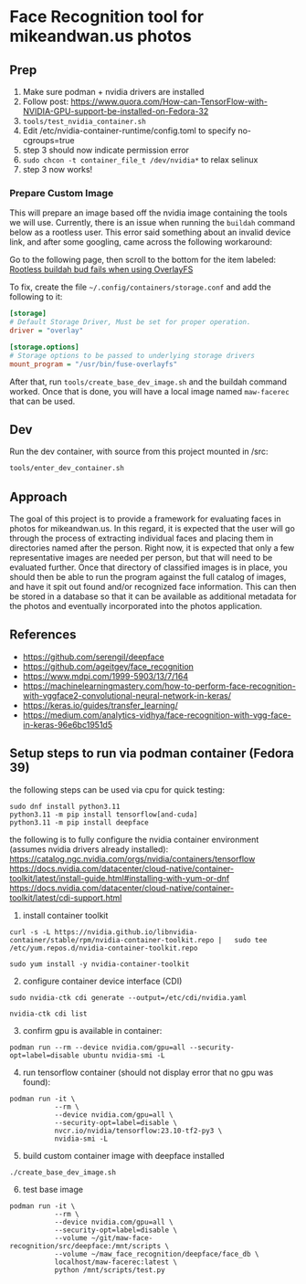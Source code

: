 # Face Recognition tool for mikeandwan.us photos

## Prep

1. Make sure podman + nvidia drivers are installed
2. Follow post: https://www.quora.com/How-can-TensorFlow-with-NVIDIA-GPU-support-be-installed-on-Fedora-32
3. `tools/test_nvidia_container.sh`
4. Edit /etc/nvidia-container-runtime/config.toml to specify no-cgroups=true
5. step 3 should now indicate permission error
6. `sudo chcon -t container_file_t /dev/nvidia*` to relax selinux
7. step 3 now works!

### Prepare Custom Image

This will prepare an image based off the nvidia image containing the tools we will use.
Currently, there is an issue when running the `buildah` command below as a rootless user.
This error said something about an invalid device link, and after some googling, came across
the following workaround:

Go to the following page, then scroll to the bottom for the item labeled:
[Rootless buildah bud fails when using OverlayFS](https://github.com/containers/buildah/blob/main/troubleshooting.md#6-rootless-buildah-bud-fails-when-using-overlayfs)

To fix, create the file `~/.config/containers/storage.conf` and add the following to it:

```ini
[storage]
# Default Storage Driver, Must be set for proper operation.
driver = "overlay"

[storage.options]
# Storage options to be passed to underlying storage drivers
mount_program = "/usr/bin/fuse-overlayfs"
```

After that, run `tools/create_base_dev_image.sh` and the buildah command worked.  Once that is done,
you will have a local image named `maw-facerec` that can be used.

## Dev

Run the dev container, with source from this project mounted in /src:

```bash
tools/enter_dev_container.sh
```

## Approach

The goal of this project is to provide a framework for evaluating faces in photos for mikeandwan.us.
In this regard, it is expected that the user will go through the process of extracting individual
faces and placing them in directories named after the person.  Right now, it is expected that only a few
representative images are needed per person, but that will need to be evaluated further.  Once
that directory of classified images is in place, you should then be able to run the program
against the full catalog of images, and have it spit out found and/or recognized face information.
This can then be stored in a database so that it can be available as additional metadata for the photos
and eventually incorporated into the photos application.

## References

- https://github.com/serengil/deepface
- https://github.com/ageitgey/face_recognition
- https://www.mdpi.com/1999-5903/13/7/164
- https://machinelearningmastery.com/how-to-perform-face-recognition-with-vggface2-convolutional-neural-network-in-keras/
- https://keras.io/guides/transfer_learning/
- https://medium.com/analytics-vidhya/face-recognition-with-vgg-face-in-keras-96e6bc1951d5


## Setup steps to run via podman container (Fedora 39)

the following steps can be used via cpu for quick testing:

```
sudo dnf install python3.11
python3.11 -m pip install tensorflow[and-cuda]
python3.11 -m pip install deepface
```

the following is to fully configure the nvidia container environment (assumes nvidia drivers already installed):
https://catalog.ngc.nvidia.com/orgs/nvidia/containers/tensorflow
https://docs.nvidia.com/datacenter/cloud-native/container-toolkit/latest/install-guide.html#installing-with-yum-or-dnf
https://docs.nvidia.com/datacenter/cloud-native/container-toolkit/latest/cdi-support.html

1. install container toolkit
```
curl -s -L https://nvidia.github.io/libnvidia-container/stable/rpm/nvidia-container-toolkit.repo |   sudo tee /etc/yum.repos.d/nvidia-container-toolkit.repo

sudo yum install -y nvidia-container-toolkit
```

2. configure container device interface (CDI)

```
sudo nvidia-ctk cdi generate --output=/etc/cdi/nvidia.yaml

nvidia-ctk cdi list
```

3. confirm gpu is available in container:

```
podman run --rm --device nvidia.com/gpu=all --security-opt=label=disable ubuntu nvidia-smi -L
```

4. run tensorflow container (should not display error that no gpu was found):

```
podman run -it \
           --rm \
           --device nvidia.com/gpu=all \
           --security-opt=label=disable \
           nvcr.io/nvidia/tensorflow:23.10-tf2-py3 \
           nvidia-smi -L
```
5. build custom container image with deepface installed

```
./create_base_dev_image.sh
```

6. test base image

```
podman run -it \
           --rm \
           --device nvidia.com/gpu=all \
           --security-opt=label=disable \
           --volume ~/git/maw-face-recognition/src/deepface:/mnt/scripts \
           --volume ~/maw_face_recognition/deepface/face_db \
           localhost/maw-facerec:latest \
           python /mnt/scripts/test.py
```
